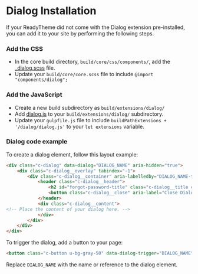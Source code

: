 # Dialog Installation

If your ReadyTheme did not come with the Dialog extension pre-installed, you can add it to your site by performing the following steps.


### Add the CSS
- In the core build directory, `build/core/css/components/`, add the [_dialog.scss](_dialog.scss) file.
- Update your `build/core/core.scss` file to include `@import "components/dialog";`


### Add the JavaScript
- Create a new build subdirectory as `build/extensions/dialog/`
- Add [dialog.js](dialog.js) to your `build/extensions/dialog/` subdirectory.
- Update your `gulpfile.js` file to include `buildPathExtensions + '/dialog/dialog.js'` to your `let extensions` variable.


### Dialog code example
To create a dialog element, follow this layout example:
```html
<div class="c-dialog" data-dialog="DIALOG_NAME" aria-hidden="true">
	<div class="c-dialog__overlay" tabindex="-1">
		<div class="c-dialog__container" aria-labelledby="DIALOG_NAME-title" aria-modal="true" role="dialog">
			<header class="c-dialog__header">
				<h2 id="forgot-password-title" class="c-dialog__title c-heading-delta u-text-uppercase">Password Lookup</h2>
				<button class="c-dialog__close" aria-label="Close Dialog" data-dialog-close></button>
			</header>
			<div class="c-dialog__content">
<!-- Place the content of your dialog here. -->
			</div>
		</div>
	</div>
</div>
```

To trigger the dialog, add a button to your page:
```html
<button class="c-button u-bg-gray-50" data-dialog-trigger="DIALOG_NAME" type="button">Open Dialog</button>
```
Replace `DIALOG_NAME` with the name or reference to the dialog element.
